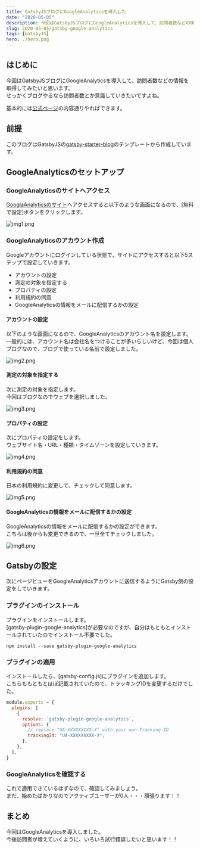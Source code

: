 ```yaml
---
title: GatsbyJSブログにGoogleAnalyticsを導入した
date: "2020-05-05"
description: 今回はGatsbyJSブログにGoogleAnalyticsを導入して、訪問者数などの情報を取得してみたいと思います。せっかくブログやるなら訪問者数とか意識していきたいですよね。
slug: 2020-05-05/gatsby-google-analytics
tags: [GatsbyJS]
hero: ./hero.png
---
```


## はじめに 

今回はGatsbyJSブログにGoogleAnalyticsを導入して、訪問者数などの情報を取得してみたいと思います。<br>
せっかくブログやるなら訪問者数とか意識していきたいですよね。

基本的には[公式ページ](https://www.gatsbyjs.org/docs/adding-analytics/)の内容通りやればできます。

## 前提

このブログはGatsbyJSの[gatsby-starter-blog](https://gatsby-starter-blog-demo.netlify.app/)のテンプレートから作成しています。

## GoogleAnalyticsのセットアップ

### GoogleAnalyticsのサイトへアクセス

[GooglaAnalyticsのサイト](https://analytics.google.com/)へアクセスすると以下のような画面になるので、[無料で設定]ボタンをクリックします。

![img1.png](img1.png)

### GoogleAnalyticsのアカウント作成

Googleアカウントにログインしている状態で、サイトにアクセスすると以下5ステップで設定していきます。

* アカウントの設定
* 測定の対象を指定する
* プロパティの設定
* 利用規約の同意
* GoogleAnalyticsの情報をメールに配信するかの設定

#### アカウントの設定

以下のような画面になるので、GoogleAnalyticsのアカウント名を設定します。<br>
一般的には、アカウント名は会社名をつけることが多いらしいけど、今回は個人ブログなので、ブログで使っている名前で設定しました。

![img2.png](img2.png)

#### 測定の対象を指定する

次に測定の対象を指定します。<br>
今回はブログなのでウェブを選択しました。

![img3.png](img3.png)

#### プロパティの設定

次にプロパティの設定をします。<br>
ウェブサイト名・URL・種類・タイムゾーンを設定していきます。

![img4.png](img4.png)

#### 利用規約の同意

日本の利用規約に変更して、チェックして同意します。

![img5.png](img5.png)

#### GoogleAnalyticsの情報をメールに配信するかの設定

GoogleAnalyticsの情報をメールに配信するかの設定ができます。<br>
こちらは後からも変更できるので、一旦全てチェックしました。

![img6.png](img6.png)

## Gatsbyの設定

次にページビューをGoogleAnalyticsアカウントに送信するようにGatsby側の設定をしていきます。

### プラグインのインストール

プラグインをインストールします。<br>
[gatsby-plugin-google-analytics]が必要なのですが、自分はもともとインストールされていたのでインストール不要でした。

```
npm install --save gatsby-plugin-google-analytics
```

### プラグインの適用

インストールしたら、[gatsby-config.js]にプラグインを追加します。<br>
こちらももともとほぼ記載されていたので、トラッキングIDを変更するだけでした。

```js:title=gatsby-config.js
module.exports = {
  plugins: [
    {
      resolve: `gatsby-plugin-google-analytics`,
      options: {
        // replace "UA-XXXXXXXXX-X" with your own Tracking ID
        trackingId: "UA-XXXXXXXXX-X",
      },
    },
  ],
}
```

### GoogleAnalyticsを確認する

これで適用できているはずなので、確認してみましょう。<br>
まだ、始めたばかりなのでアクティブユーザーが0人・・・頑張ります！！

## まとめ

今回はGoogleAnalyticsを導入しました。<br>
今後訪問者が増えていくように、いろいろ試行錯誤したいと思います！！


